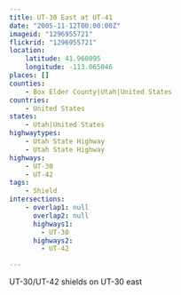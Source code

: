 ```yaml
---
title: UT-30 East at UT-41
date: "2005-11-12T00:00:00Z"
imageid: "1296955721"
flickrid: "1296955721"
location:
    latitude: 41.960095
    longitude: -113.065046
places: []
counties:
    - Box Elder County|Utah|United States
countries:
    - United States
states:
    - Utah|United States
highwaytypes:
    - Utah State Highway
    - Utah State Highway
highways:
    - UT-30
    - UT-42
tags:
    - Shield
intersections:
    - overlap1: null
      overlap2: null
      highways1:
        - UT-30
      highways2:
        - UT-42

---
```

UT-30/UT-42 shields on UT-30 east